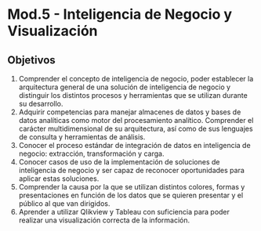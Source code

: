 # Mod.5 - Inteligencia de Negocio y Visualización
## Objetivos
1. Comprender el concepto de inteligencia de negocio, poder establecer la arquitectura general de una solución de inteligencia de negocio y distinguir los distintos procesos y herramientas que se utilizan durante su desarrollo.  
2. Adquirir competencias para manejar almacenes de datos y bases de datos analíticas como motor del procesamiento analítico. Comprender el carácter multidimensional de su arquitectura, así como de sus lenguajes de consulta y herramientas de análisis.  
3. Conocer el proceso estándar de integración de datos en inteligencia de negocio: extracción, transformación y carga.  
4. Conocer casos de uso de la implementación de soluciones de inteligencia de negocio y ser capaz de reconocer oportunidades para aplicar estas soluciones.  
5. Comprender la causa por la que se utilizan distintos colores, formas y presentaciones en función de los datos que se quieren presentar y el público al que van dirigidos.  
6. Aprender a utilizar Qlikview y Tableau con suficiencia para poder realizar una visualización correcta de la información.

